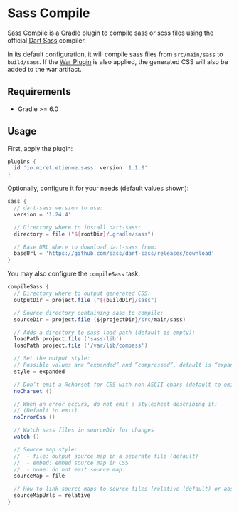 # Sass Compile

Sass Compile is a [Gradle][1] plugin to compile sass or scss files using the
official [Dart Sass][2] compiler.

In its default configuration, it will compile sass files from `src/main/sass`
to `build/sass`.
If the [War Plugin][3] is also applied, the generated CSS will also be added to
the war artifact. 

## Requirements
* Gradle >= 6.0

## Usage

First, apply the plugin:

```groovy
plugins {
  id 'io.miret.etienne.sass' version '1.1.0'
}
```

Optionally, configure it for your needs (default values shown):

```groovy
sass {
  // dart-sass version to use:
  version = '1.24.4'

  // Directory where to install dart-sass:
  directory = file ("${rootDir}/.gradle/sass")

  // Base URL where to download dart-sass from:
  baseUrl = 'https://github.com/sass/dart-sass/releases/download'
}
```

You may also configure the `compileSass` task:

```groovy
compileSass {
  // Directory where to output generated CSS:
  outputDir = project.file ("${buildDir}/sass")

  // Source directory containing sass to compile:
  sourceDir = project.file (${projectDir}/src/main/sass)

  // Adds a directory to sass load path (default is empty):
  loadPath project.file ('sass-lib')
  loadPath project.file ('/var/lib/compass')

  // Set the output style:
  // Possible values are “expanded” and “compressed”, default is “expanded”.
  style = expanded

  // Don’t emit a @charset for CSS with non-ASCII chars (default to emit):
  noCharset ()

  // When an error occurs, do not emit a stylesheet describing it:
  // (Default to emit)
  noErrorCss ()

  // Watch sass files in sourceDir for changes
  watch ()

  // Source map style:
  //  - file: output source map in a separate file (default)
  //  - embed: embed source map in CSS
  //  - none: do not emit source map.
  sourceMap = file

  // How to link source maps to source files [relative (default) or absolute]:
  sourceMapUrls = relative
}
```

[1]: https://gradle.org/ 
[2]: https://sass-lang.com/dart-sass
[3]: https://docs.gradle.org/current/userguide/war_plugin.html

